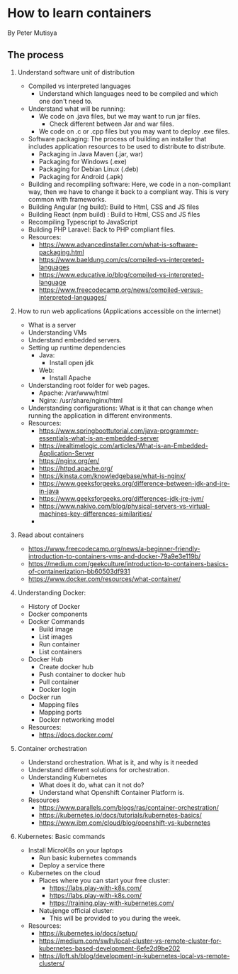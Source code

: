# How to learn containers
By Peter Mutisya

## The process
1. Understand software unit of distribution
   - Compiled vs interpreted languages
     - Understand which languages need to be compiled and which one don't need to.
   - Understand what will be running:
     - We code on .java files, but we may want to run jar files.
       - Check different between Jar and war files.
     - We code on .c or .cpp files but you may want to deploy .exe files.
   - Software packaging: The process of building an installer that includes application resources to be used to distribute to distribute.
     - Packaging in Java Maven (.jar, war)
     - Packaging for Windows (.exe)
     - Packaging for Debian Linux (.deb)
     - Packaging for Android (.apk)
   - Building and recompiling software: Here, we code in a non-compliant way, then we have to change it back to a compliant way. This is very common with frameworks.
    - Building Angular (ng build): Build to Html, CSS and JS files
    - Building React (npm build) : Build to Html, CSS and JS files
    - Recompiling Typescript to JavaScript
    - Building PHP Laravel: Back to PHP compliant files.
   - Resources:
     - https://www.advancedinstaller.com/what-is-software-packaging.html
     - https://www.baeldung.com/cs/compiled-vs-interpreted-languages
     - https://www.educative.io/blog/compiled-vs-interpreted-language
     - https://www.freecodecamp.org/news/compiled-versus-interpreted-languages/
2. How to run web applications (Applications accessible on the internet)
   - What is a server
   - Understanding VMs
   - Understand embedded servers.
   - Setting up runtime dependencies
     - Java: 
       - Install open jdk
     - Web:
       - Install Apache
   - Understanding root folder for web pages.
     - Apache: /var/www/html
     - Nginx:  /usr/share/nginx/html
   - Understanding configurations: What is it that can change when running the application in different environments.
   - Resources:
     - https://www.springboottutorial.com/java-programmer-essentials-what-is-an-embedded-server
     - https://realtimelogic.com/articles/What-is-an-Embedded-Application-Server
     - https://nginx.org/en/
     - https://httpd.apache.org/
     - https://kinsta.com/knowledgebase/what-is-nginx/
     - https://www.geeksforgeeks.org/difference-between-jdk-and-jre-in-java
     - https://www.geeksforgeeks.org/differences-jdk-jre-jvm/
     - https://www.nakivo.com/blog/physical-servers-vs-virtual-machines-key-differences-similarities/
     - 
3. Read about containers
   - https://www.freecodecamp.org/news/a-beginner-friendly-introduction-to-containers-vms-and-docker-79a9e3e119b/
   - https://medium.com/geekculture/introduction-to-containers-basics-of-containerization-bb60503df931
   - https://www.docker.com/resources/what-container/

4. Understanding Docker:
   - History of Docker
   - Docker components
   - Docker Commands
     - Build image
     - List images
     - Run container
     - List containers
   - Docker Hub
     - Create docker hub
     - Push container to docker hub
     - Pull container
     - Docker login
   - Docker run
     - Mapping files
     - Mapping ports
     - Docker networking model
   - Resources:
     - https://docs.docker.com/
5. Container orchestration
   - Understand orchestration. What is it, and why is it needed
   - Understand different solutions for orchestration.
   - Understanding Kubernetes
     - What does it do, what can it not do?
     - Understand what Openshift Container Platform is.
   - Resources
     - https://www.parallels.com/blogs/ras/container-orchestration/
     - https://kubernetes.io/docs/tutorials/kubernetes-basics/
     - https://www.ibm.com/cloud/blog/openshift-vs-kubernetes
6. Kubernetes: Basic commands
   - Install MicroK8s on your laptops
     - Run basic kubernetes commands
     - Deploy a service there
   - Kubernetes on the cloud
     - Places where you can start your free cluster:
       - https://labs.play-with-k8s.com/
       - https://labs.play-with-k8s.com/
       - https://training.play-with-kubernetes.com/
     - Natujenge official cluster:
       - This will be provided to you during the week.
   - Resources:
     - https://kubernetes.io/docs/setup/
     - https://medium.com/swlh/local-cluster-vs-remote-cluster-for-kubernetes-based-development-6efe2d9be202
     - https://loft.sh/blog/development-in-kubernetes-local-vs-remote-clusters/
